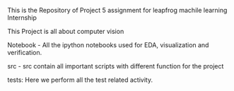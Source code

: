 This is the Repository of Project 5 assignment for leapfrog machile learning Internship 

This Project is all about computer vision

Notebook - All the ipython notebooks used for EDA, visualization and verification.

src - src contain all important scripts with different function for the project

tests: Here we perform all the test related activity.


